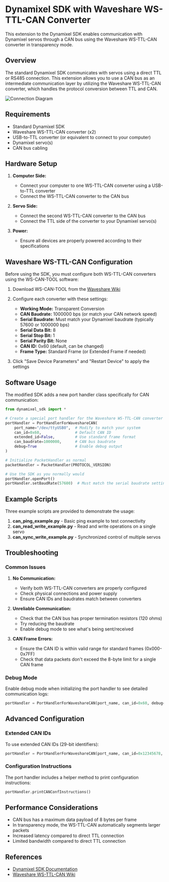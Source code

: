 # Dynamixel SDK with Waveshare WS-TTL-CAN Converter

This extension to the Dynamixel SDK enables communication with Dynamixel servos through a CAN bus using the Waveshare WS-TTL-CAN converter in transparency mode.

## Overview

The standard Dynamixel SDK communicates with servos using a direct TTL or RS485 connection. This extension allows you to use a CAN bus as an intermediate communication layer by utilizing the Waveshare WS-TTL-CAN converter, which handles the protocol conversion between TTL and CAN.

![Connection Diagram](https://i.imgur.com/placeholder.png)

## Requirements

- Standard Dynamixel SDK
- Waveshare WS-TTL-CAN converter (x2)
- USB-to-TTL converter (or equivalent to connect to your computer)
- Dynamixel servo(s)
- CAN bus cabling

## Hardware Setup

1. **Computer Side:**
   - Connect your computer to one WS-TTL-CAN converter using a USB-to-TTL converter
   - Connect the WS-TTL-CAN converter to the CAN bus

2. **Servo Side:**
   - Connect the second WS-TTL-CAN converter to the CAN bus
   - Connect the TTL side of the converter to your Dynamixel servo(s)

3. **Power:**
   - Ensure all devices are properly powered according to their specifications

## Waveshare WS-TTL-CAN Configuration

Before using the SDK, you must configure both WS-TTL-CAN converters using the WS-CAN-TOOL software:

1. Download WS-CAN-TOOL from the [Waveshare Wiki](https://www.waveshare.com/)
2. Configure each converter with these settings:
   - **Working Mode:** Transparent Conversion
   - **CAN Baudrate:** 1000000 bps (or match your CAN network speed)
   - **Serial Baudrate:** Must match your Dynamixel baudrate (typically 57600 or 1000000 bps)
   - **Serial Data Bit:** 8
   - **Serial Stop Bit:** 1
   - **Serial Parity Bit:** None
   - **CAN ID:** 0x60 (default, can be changed)
   - **Frame Type:** Standard Frame (or Extended Frame if needed)

3. Click "Save Device Parameters" and "Restart Device" to apply the settings

## Software Usage

The modified SDK adds a new port handler class specifically for CAN communication:

```python
from dynamixel_sdk import *

# Create a special port handler for the Waveshare WS-TTL-CAN converter
portHandler = PortHandlerForWaveshareCAN(
    port_name="/dev/ttyUSB0",  # Modify to match your system
    can_id=0x60,               # Default CAN ID
    extended_id=False,         # Use standard frame format
    can_baudrate=1000000,      # CAN bus baudrate
    debug=True                 # Enable debug output
)

# Initialize PacketHandler as normal
packetHandler = PacketHandler(PROTOCOL_VERSION)

# Use the SDK as you normally would
portHandler.openPort()
portHandler.setBaudRate(57600)  # Must match the serial baudrate setting in WS-TTL-CAN
```

## Example Scripts

Three example scripts are provided to demonstrate the usage:

1. **can_ping_example.py** - Basic ping example to test connectivity
2. **can_read_write_example.py** - Read and write operations on a single servo
3. **can_sync_write_example.py** - Synchronized control of multiple servos

## Troubleshooting

### Common Issues

1. **No Communication:**
   - Verify both WS-TTL-CAN converters are properly configured
   - Check physical connections and power supply
   - Ensure CAN IDs and baudrates match between converters

2. **Unreliable Communication:**
   - Check that the CAN bus has proper termination resistors (120 ohms)
   - Try reducing the baudrate
   - Enable debug mode to see what's being sent/received

3. **CAN Frame Errors:**
   - Ensure the CAN ID is within valid range for standard frames (0x000-0x7FF)
   - Check that data packets don't exceed the 8-byte limit for a single CAN frame

### Debug Mode

Enable debug mode when initializing the port handler to see detailed communication logs:

```python
portHandler = PortHandlerForWaveshareCAN(port_name, can_id=0x60, debug=True)
```

## Advanced Configuration

### Extended CAN IDs

To use extended CAN IDs (29-bit identifiers):

```python
portHandler = PortHandlerForWaveshareCAN(port_name, can_id=0x12345678, extended_id=True)
```

### Configuration Instructions

The port handler includes a helper method to print configuration instructions:

```python
portHandler.printCANConfInstructions()
```

## Performance Considerations

- CAN bus has a maximum data payload of 8 bytes per frame
- In transparency mode, the WS-TTL-CAN automatically segments larger packets
- Increased latency compared to direct TTL connection
- Limited bandwidth compared to direct TTL connection

## References

- [Dynamixel SDK Documentation](http://emanual.robotis.com/docs/en/software/dynamixel/dynamixel_sdk/overview/)
- [Waveshare WS-TTL-CAN Wiki](https://www.waveshare.com/wiki/WS-TTL-CAN) 